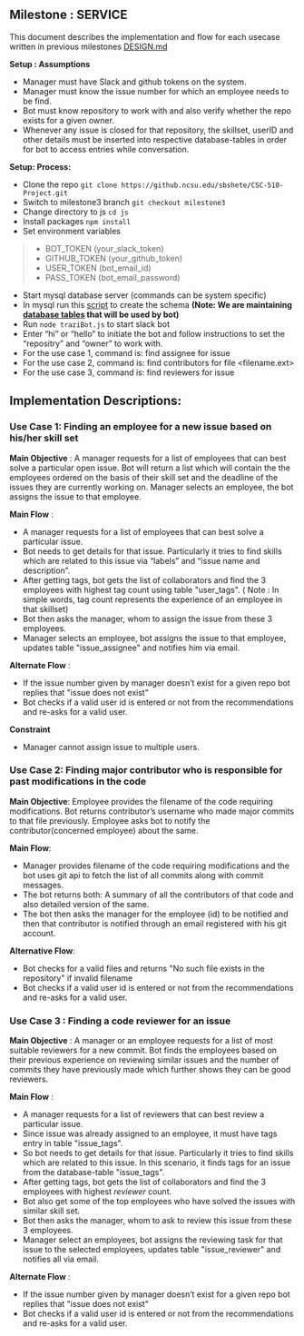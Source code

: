 ## Milestone : SERVICE

This document describes the implementation and flow for each usecase written in previous milestones [DESIGN.md](https://github.ncsu.edu/sbshete/CSC-510-Project/blob/master/DESIGN.md)  

**Setup : Assumptions** 
* Manager must have Slack and github tokens on the system. 
* Manager must know the issue number for which an employee needs to be find. 
* Bot must know repository to work with and also verify whether the repo exists for a given 
owner.
* Whenever any issue is closed for that repository, the skillset, userID and other details must be inserted into respective database-tables in order for bot to access entries while conversation.

**Setup: Process:**  
* Clone the repo  ```git clone https://github.ncsu.edu/sbshete/CSC-510-Project.git```  
* Switch to milestone3 branch  ```git checkout milestone3```  
* Change directory to js  ```cd js```  
* Install packages  ```npm install```  
* Set environment variables     
>* BOT_TOKEN (your_slack_token)  
>* GITHUB_TOKEN (your_github_token)  
>* USER_TOKEN (bot_email_id)  
>* PASS_TOKEN (bot_email_password)  
  
* Start mysql database server (commands can be system specific)  
* In mysql run this [script](database/db.sql) to create the schema **(Note: We are maintaining [database tables](database/database.md) that will be used by bot)**  
* Run ```node traziBot.js``` to start slack bot  
* Enter “hi” or “hello” to initiate the bot and follow instructions to set the “repositry” and “owner” to work with.  
* For the use case 1, command is: find assignee for issue <issue number>  
* For the use case 2, command is: find contributors for file <filename.ext>  
* For the use case 3, command is: find reviewers for issue <issue number>  

## Implementation Descriptions:

### Use Case 1: Finding an employee for a new issue based on his/her skill set

**Main Objective** :
A manager requests for a list of employees that can best solve a particular open issue. Bot will return a list which will contain the the employees ordered on the basis of their skill set and the deadline of the issues they are currently working on. Manager selects an employee, the bot assigns the issue to that employee.

**Main Flow** :  
  * A manager requests for a list of employees that can best solve a particular issue. 
  * Bot needs to get details for that issue. Particularly it tries to find skills which are related to this issue via “labels” and “issue name and description”.
  * After getting tags, bot gets the list of collaborators and find the 3 employees with highest tag count using table "user_tags". ( Note : In simple words, tag count represents the experience of an employee in that skillset)
  *  Bot then asks the manager, whom to assign the issue from these 3 employees.
  *  Manager selects an employee, bot assigns the issue to that employee, updates table "issue_assignee" and notifies him via email. 

**Alternate Flow** :
* If the issue number given by manager doesn’t exist for a given repo bot replies that "issue does not exist"
* Bot checks if a valid user id is entered or not from the recommendations and re-asks for a valid user. 

**Constraint**
 * Manager cannot assign issue to multiple users.


### Use Case 2: Finding major contributor who is responsible for past modifications in the code 

**Main Objective**:
Employee provides the filename of the code requiring modifications. Bot returns contributor’s username who made major commits to that file previously. Employee asks bot to notify the contributor(concerned employee) about the same.

**Main Flow**: 
* Manager provides filename of the code requiring modifications and the bot uses git api to fetch the list of all commits along with commit messages. 
* The bot returns both: A summary of all the contributors of that code and also detailed version of the same.
* The bot then asks the manager for the employee (id) to be notified and then that contributor is notified through an email registered with his git account.

**Alternative Flow**:
* Bot checks for a valid files and returns "No such file exists in the repository" if invalid filename
* Bot checks if a valid user id is entered or not from the recommendations and re-asks for a valid user.

### Use Case 3 : Finding a code reviewer for an issue

**Main Objective** :
A manager or an employee requests for a list of most suitable reviewers for a new commit. Bot finds the employees based on their previous experience on reviewing similar issues and the number of commits they have previously made which further shows  they can be good reviewers. 
  
**Main Flow** : 
  * A manager requests for a list of reviewers that can best review a particular issue. 
  * Since issue was already assigned to an employee, it must have tags entry in table "issue_tags". 
  * So bot needs to get details for that issue. Particularly it tries to find skills which are related to this issue. In this scenario, it finds tags for an issue from the database-table "issue_tags". 
  * After getting tags, bot gets the list of collaborators and find the 3 employees with highest *reviewer* count. 
  * Bot also get some of the top employees who have solved the issues with similar skill set.
  * Bot then asks the manager, whom to ask to review this issue from these 3 employees.
  * Manager select an employees, bot assigns the reviewing task for that issue to the selected employees, updates table "issue_reviewer" and notifies all via email. 

**Alternate Flow** : 
* If the issue number given by manager doesn’t exist for a given repo bot replies that "issue does not exist"
* Bot checks if a valid user id is entered or not from the recommendations and re-asks for a valid user. 
